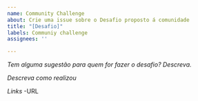 ```yaml
---
name: Community Challenge
about: Crie uma issue sobre o Desafio proposto á comunidade
title: "[Desafio]"
labels: Communiy challenge
assignees: ''

---
```


*Tem alguma sugestão para quem for fazer o desafio? Descreva.*

*Descreva como realizou*

*Links*
-URL
